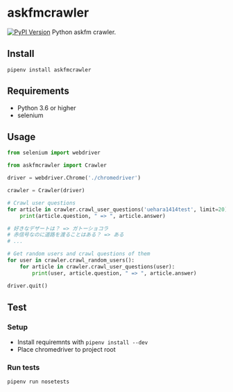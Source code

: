 # askfmcrawler
[![PyPI Version](https://img.shields.io/pypi/v/askfmcrawler.svg)](https://pypi.python.org/pypi/askfmcrawler)
Python askfm crawler.


## Install
```
pipenv install askfmcrawler
```

## Requirements
- Python 3.6 or higher
- selenium

## Usage
```python
from selenium import webdriver

from askfmcrawler import Crawler

driver = webdriver.Chrome('./chromedriver')

crawler = Crawler(driver)

# Crawl user questions
for article in crawler.crawl_user_questions('uehara1414test', limit=20):
    print(article.question, " => ", article.answer)

# 好きなデザートは？ => ガトーショコラ
# 赤信号なのに道路を渡ることはある？ => ある
# ...

# Get random users and crawl questions of them
for user in crawler.crawl_random_users():
    for article in crawler.crawl_user_questions(user):
        print(user, article.question, " => ", article.answer)

driver.quit()
```

## Test
### Setup
- Install requiremnts with `pipenv install --dev`
- Place chromedriver to project root

### Run tests
```sh
pipenv run nosetests
```
